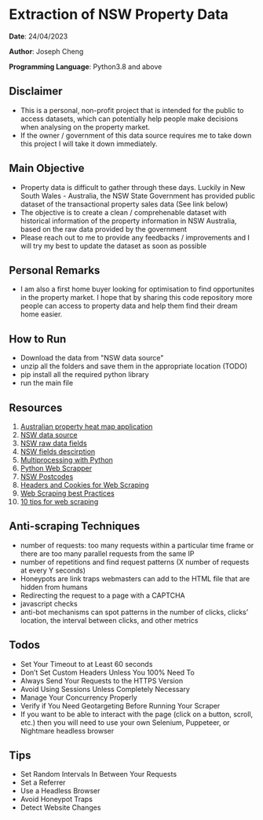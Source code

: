 # Extraction of NSW Property Data

**Date**: 24/04/2023

**Author**: Joseph Cheng

**Programming Language**: Python3.8 and above

## Disclaimer

- This is a personal, non-profit project that is intended for the public to access datasets, which can potentially help people make decisions when analysing on the property market.
- If the owner / government of this data source requires me to take down this project I will take it down immediately.

## Main Objective

- Property data is difficult to gather through these days. Luckily in New South Wales - Australia, the NSW State Government has provided public dataset of the transactional property sales data (See link below)
- The objective is to create a clean / comprehenable dataset with historical information of the property information in NSW Australia, based on the raw data provided by the government
- Please reach out to me to provide any feedbacks / improvements and I will try my best to update the dataset as soon as possible

## Personal Remarks

- I am also a first home buyer looking for optimisation to find opportunites in the property market. I hope that by sharing this code repository more people can access to property data and help them find their dream home easier.

## How to Run

- Download the data from "NSW data source"
- unzip all the folders and save them in the appropriate location (TODO)
- pip install all the required python library
- run the main file

## Resources

1. [Australian property heat map application](https://heatmaps.com.au/)
2. [NSW data source](https://valuation.property.nsw.gov.au/embed/propertySalesInformation)
3. [NSW raw data fields](https://www.valuergeneral.nsw.gov.au/__data/assets/pdf_file/0015/216402/Current_Property_Sales_Data_File_Format_2001_to_Current.pdf)
4. [NSW fields descirption](https://www.valuergeneral.nsw.gov.au/__data/assets/pdf_file/0016/216403/Property_Sales_Data_File_-_Data_Elements_V3.pdf)
5. [Multiprocessing with Python](https://medium.com/geekculture/python-multiprocessing-with-output-to-file-a6748a27ed41)
6. [Python Web Scrapper](https://realpython.com/python-web-scraping-practical-introduction/)
7. [NSW Postcodes](https://www.dva.gov.au/sites/default/files/Providers/nsworp.pdf)
8. [Headers and Cookies for Web Scraping](https://www.scraperapi.com/blog/headers-and-cookies-for-web-scraping/)
9. [Web Scraping best Practices](https://www.scraperapi.com/blog/web-scraping-best-practices/)
10. [10 tips for web scraping](https://www.scraperapi.com/blog/10-tips-for-web-scraping/)

## Anti-scraping Techniques

- number of requests: too many requests within a particular time frame or there are too many parallel requests from the same IP
- number of repetitions and find request patterns (X number of requests at every Y seconds)
- Honeypots are link traps webmasters can add to the HTML file that are hidden from humans
- Redirecting the request to a page with a CAPTCHA
- javascript checks
- anti-bot mechanisms can spot patterns in the number of clicks, clicks’ location, the interval between clicks, and other metrics

## Todos

- Set Your Timeout to at Least 60 seconds
- Don’t Set Custom Headers Unless You 100% Need To
- Always Send Your Requests to the HTTPS Version
- Avoid Using Sessions Unless Completely Necessary
- Manage Your Concurrency Properly
- Verify if You Need Geotargeting Before Running Your Scraper
- If you want to be able to interact with the page (click on a button, scroll, etc.) then you will need to use your own Selenium, Puppeteer, or Nightmare headless browser

## Tips

- Set Random Intervals In Between Your Requests
- Set a Referrer
- Use a Headless Browser
- Avoid Honeypot Traps
- Detect Website Changes

